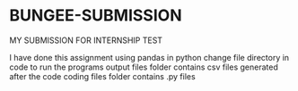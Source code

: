 # BUNGEE-SUBMISSION
MY SUBMISSION FOR INTERNSHIP TEST

I have done this assignment using pandas in python
change file directory in code to run the programs
output files folder contains csv files generated after the code
coding files folder contains .py files 
